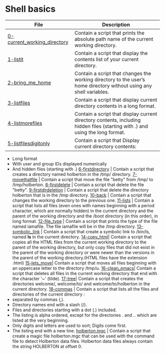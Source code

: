 # Shell basics

**File** | **Description**
--- | ---
[0-current_working_directory](https://github.com/Jenni-Foued/holberton-system_engineering-devops/blob/master/0x00-shell_basics/0-current_working_directory) | Contain a script that prints the absolute path name of the current working directory.
[1-listit](https://github.com/Jenni-Foued/holberton-system_engineering-devops/blob/master/0x00-shell_basics/1-listit) | Contain a script that display the contents list of your current directory.
[2-bring_me_home](https://github.com/Jenni-Foued/holberton-system_engineering-devops/blob/master/0x00-shell_basics/2-bring_me_home) | Contain a script that changes the working directory to the user’s home directory without using any shell variables.
[3-listfiles](https://github.com/Jenni-Foued/holberton-system_engineering-devops/blob/master/0x00-shell_basics/3-listfiles) | Contain a script that display current directory contents in a long format.
[4-listmorefiles](https://github.com/Jenni-Foued/holberton-system_engineering-devops/blob/master/0x00-shell_basics/4-listmorefiles) | Contain a script that display current directory contents, including hidden files (starting with .) and using the long format.
[5-listfilesdigitonly](https://github.com/Jenni-Foued/holberton-system_engineering-devops/blob/master/0x00-shell_basics/5-listfilesdigitonly) | Contain a script that Display current directory contents:
* Long format
* With user and group IDs displayed numerically
* And hidden files (starting with .)
[6-firstdirectory](https://github.com/Jenni-Foued/holberton-system_engineering-devops/blob/master/0x00-shell_basics/6-firstdirectory) | Contain a script that creates a directory named holberton in the /tmp/ directory.
[7-movethatfile](https://github.com/Jenni-Foued/holberton-system_engineering-devops/blob/master/0x00-shell_basics/7-movethatfile) | Contain a script that move the file "betty" from /tmp/ to /tmp/holberton.
[8-firstdelete](https://github.com/Jenni-Foued/holberton-system_engineering-devops/blob/master/0x00-shell_basics/8-firstdelete) | Contain a script that delete the file "betty".
[9-firstdirdeletion](https://github.com/Jenni-Foued/holberton-system_engineering-devops/blob/master/0x00-shell_basics/9-firstdirdeletion) | Contain a script that delete the directory holberton that is in the   /tmp directory.
[10-back](https://github.com/Jenni-Foued/holberton-system_engineering-devops/blob/master/0x00-shell_basics/10-back) | Contain a script that changes the working directory to the previous one.
[11-lists](https://github.com/Jenni-Foued/holberton-system_engineering-devops/blob/master/0x00-shell_basics/11-lists) | Contain a script that lists all files (even ones with names beginning with a period character, which are normally hidden) in the current directory and the parent of the working directory and the /boot directory (in this order), in long format.
[12-file_type](https://github.com/Jenni-Foued/holberton-system_engineering-devops/blob/master/0x00-shell_basics/12-file_type) | Contain a script that prints the type of the file named iamafile. The file iamafile will be in the /tmp directory.
[13-symbolic_link](https://github.com/Jenni-Foued/holberton-system_engineering-devops/blob/master/0x00-shell_basics/13-symbolic_link) | Contain a script that create a symbolic link to /bin/ls, named __ls__ in the current directory.
[14-copy_html](https://github.com/Jenni-Foued/holberton-system_engineering-devops/blob/master/0x00-shell_basics/14-copy_html)| Contain a script that copies all the HTML files from the current working directory to the parent of the working directory, but only copy files that did not exist in the parent of the working directory or were newer than the versions in the parent of the working directory.(HTML files have the extension .html)
[15-lets_move](https://github.com/Jenni-Foued/holberton-system_engineering-devops/blob/master/0x00-shell_basics/15-lets_move)| Contain a script that moves all files beginning with an uppercase letter to the directory /tmp/u.
[16-clean_emacs](https://github.com/Jenni-Foued/holberton-system_engineering-devops/blob/master/0x00-shell_basics/16-clean_emacs)| Contain a script that deletes all files in the current working directory that end with the character '~' (tilde).
[17-tree](https://github.com/Jenni-Foued/holberton-system_engineering-devops/blob/master/0x00-shell_basics/17-tree)| Contain a script that creates the directories welcome/, welcome/to/ and welcome/to/holberton in the current directory.
[18-commas](https://github.com/Jenni-Foued/holberton-system_engineering-devops/blob/master/0x00-shell_basics/18-commas) | Contain a script that lists all the files and directories of the current directory :
* separated by commas (,).
* Directory names end with a slash (/).
* Files and directories starting with a dot (.) included.
* The listing is  alpha ordered, except for the directories . and .. which are listed at the  very beginning.
* Only digits and letters are used to sort; Digits come first.
* The listing end with a new line.
[holberton.mgc](https://github.com/Jenni-Foued/holberton-system_engineering-devops/blob/master/0x00-shell_basics/holberton.mgc) | Contain a script that create a magic file holberton.mgc that can be used with the command file to detect Holberton data files. Holberton data files always contain the string HOLBERTON at offset 0.